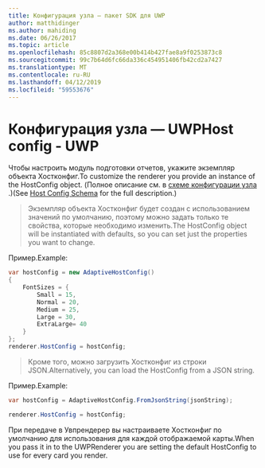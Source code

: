 ```yaml
---
title: Конфигурация узла — пакет SDK для UWP
author: matthidinger
ms.author: mahiding
ms.date: 06/26/2017
ms.topic: article
ms.openlocfilehash: 85c8807d2a368e00b414b427fae8a9f0253873c8
ms.sourcegitcommit: 99c7b64d6fc66da336c454951406fb42cd2a7427
ms.translationtype: MT
ms.contentlocale: ru-RU
ms.lasthandoff: 04/12/2019
ms.locfileid: "59553676"
---
```

# <a name="host-config---uwp"></a><span data-ttu-id="92912-102">Конфигурация узла — UWP</span><span class="sxs-lookup"><span data-stu-id="92912-102">Host config - UWP</span></span>

<span data-ttu-id="92912-103">Чтобы настроить модуль подготовки отчетов, укажите экземпляр объекта Хостконфиг.</span><span class="sxs-lookup"><span data-stu-id="92912-103">To customize the renderer you provide an instance of the HostConfig object.</span></span> <span data-ttu-id="92912-104">(Полное описание см. в [схеме конфигурации узла](../../../rendering-cards/host-config.md) .)</span><span class="sxs-lookup"><span data-stu-id="92912-104">(See [Host Config Schema](../../../rendering-cards/host-config.md) for the full description.)</span></span>

> <span data-ttu-id="92912-105">Экземпляр объекта Хостконфиг будет создан с использованием значений по умолчанию, поэтому можно задать только те свойства, которые необходимо изменить.</span><span class="sxs-lookup"><span data-stu-id="92912-105">The HostConfig object will be instantiated with defaults, so you can set just the properties you want to change.</span></span>

<span data-ttu-id="92912-106">Пример.</span><span class="sxs-lookup"><span data-stu-id="92912-106">Example:</span></span>

```csharp
var hostConfig = new AdaptiveHostConfig() 
{
    FontSizes = {
        Small = 15,
        Normal = 20,
        Medium = 25,
        Large = 30,
        ExtraLarge= 40
    }
};
renderer.HostConfig = hostConfig;
```

> <span data-ttu-id="92912-107">Кроме того, можно загрузить Хостконфиг из строки JSON.</span><span class="sxs-lookup"><span data-stu-id="92912-107">Alternatively, you can load the HostConfig from a JSON string.</span></span>

<span data-ttu-id="92912-108">Пример.</span><span class="sxs-lookup"><span data-stu-id="92912-108">Example:</span></span>

```csharp
var hostConfig = AdaptiveHostConfig.FromJsonString(jsonString); 

renderer.HostConfig = hostConfig;
```

<span data-ttu-id="92912-109">При передаче в Увпрендерер вы настраиваете Хостконфиг по умолчанию для использования для каждой отображаемой карты.</span><span class="sxs-lookup"><span data-stu-id="92912-109">When you pass it in to the UWPRenderer you are setting the default HostConfig to use for every card you render.</span></span>